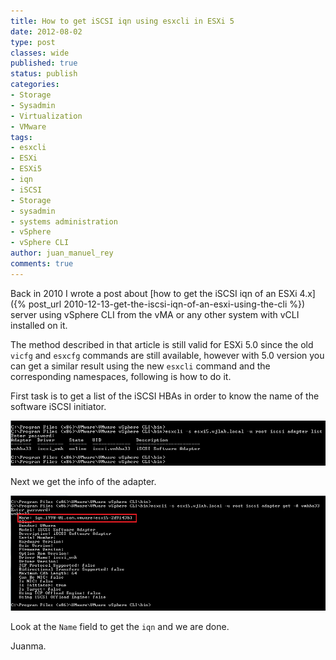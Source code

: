 ```yaml
---
title: How to get iSCSI iqn using esxcli in ESXi 5
date: 2012-08-02
type: post
classes: wide
published: true
status: publish
categories:
- Storage
- Sysadmin
- Virtualization
- VMware
tags:
- esxcli
- ESXi
- ESXi5
- iqn
- iSCSI
- Storage
- sysadmin
- systems administration
- vSphere
- vSphere CLI
author: juan_manuel_rey
comments: true
---
```


Back in 2010 I wrote a post about [how to get the iSCSI iqn of an ESXi 4.x]({% post_url 2010-12-13-get-the-iscsi-iqn-of-an-esxi-using-the-cli %}) server using vSphere CLI from the vMA or any other system with vCLI installed on it.

The method described in that article is still valid for ESXi 5.0 since the old `vicfg` and `esxcfg` commands are still available, however with 5.0 version you can get a similar result using the new `esxcli` command and the corresponding namespaces, following is how to do it.

First task is to get a list of the iSCSI HBAs in order to know the name of the software iSCSI initiator.

[![](/assets/images/esxcli_list_hbas.png "List host HBAs")]({{site.url}}/assets/images/esxcli_list_hbas.png)

Next we get the info of the adapter.

[![](/assets/images/get_adapter_info_esxcli.png "Get adapter information")]({{site.url}}/assets/images/get_adapter_info_esxcli.png)

Look at the `Name` field to get the `iqn` and we are done.

Juanma.
